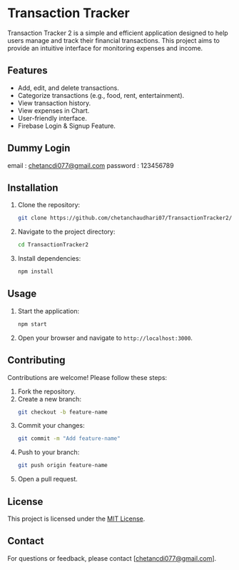 # Transaction Tracker 

Transaction Tracker 2 is a simple and efficient application designed to help users manage and track their financial transactions. This project aims to provide an intuitive interface for monitoring expenses and income.

## Features

- Add, edit, and delete transactions.
- Categorize transactions (e.g., food, rent, entertainment).
- View transaction history.
- View expenses in Chart.
- User-friendly interface.
- Firebase Login & Signup Feature.

## Dummy Login 
email : chetancdi077@gmail.com
password : 123456789

## Installation

1. Clone the repository:
    ```bash
    git clone https://github.com/chetanchaudhari07/TransactionTracker2/tree/main/project
    ```
2. Navigate to the project directory:
    ```bash
    cd TransactionTracker2
    ```
3. Install dependencies:
    ```bash
    npm install
    ```

## Usage

1. Start the application:
    ```bash
    npm start
    ```
2. Open your browser and navigate to `http://localhost:3000`.

## Contributing

Contributions are welcome! Please follow these steps:

1. Fork the repository.
2. Create a new branch:
    ```bash
    git checkout -b feature-name
    ```
3. Commit your changes:
    ```bash
    git commit -m "Add feature-name"
    ```
4. Push to your branch:
    ```bash
    git push origin feature-name
    ```
5. Open a pull request.

## License

This project is licensed under the [MIT License](LICENSE).

## Contact

For questions or feedback, please contact [chetancdi077@gmail.com].
